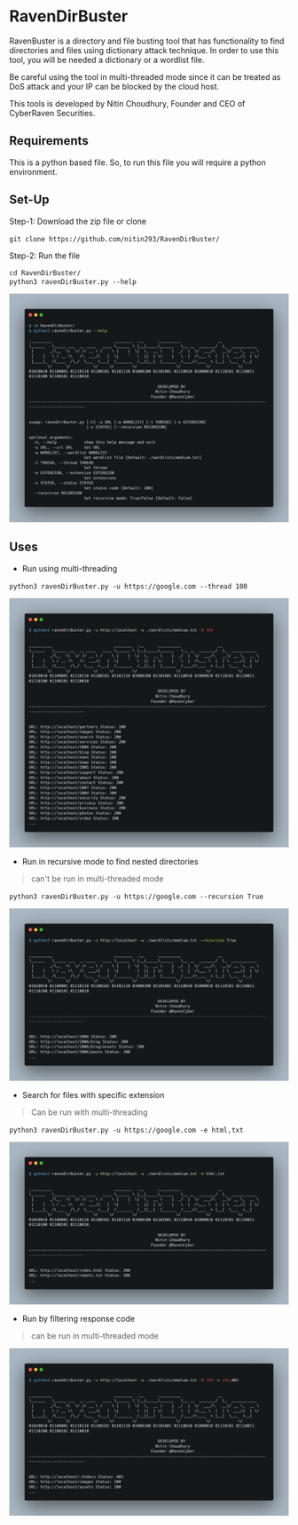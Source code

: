 # RavenDirBuster
RavenBuster is a directory and file busting tool that has functionality to find directories and files using dictionary attack technique. In order to use this tool, you will be needed a dictionary or a wordlist file. 


Be careful using the tool in multi-threaded mode since it can be treated as DoS attack and your IP can be blocked by the cloud host. 


This tools is developed by Nitin Choudhury, Founder and CEO of CyberRaven Securities.

## Requirements
This is a python based file. So, to run this file you will require a python environment.

## Set-Up
Step-1: Download the zip file or clone

`git clone https://github.com/nitin293/RavenDirBuster/`

Step-2: Run the file

```
cd RavenDirBuster/
python3 ravenDirBuster.py --help
```

![img](./assets/img-0.png)

## Uses

* Run using multi-threading

`python3 ravenDirBuster.py -u https://google.com --thread 100`

![img](./assets/img-1.png)


* Run in recursive mode to find nested directories

> can't be run in multi-threaded mode

`python3 ravenDirBuster.py -u https://google.com --recursion True`

![img](./assets/img-2.png)


* Search for files with specific extension

> Can be run with multi-threading

`python3 ravenDirBuster.py -u https://google.com -e html,txt`

![img](./assets/img-3.png)


* Run by filtering response code

> can be run in multi-threaded mode

![img](./assets/img-4.png)